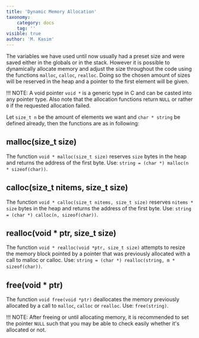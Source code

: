 ```yaml
---
title: 'Dynamic Memory Allocation'
taxonomy:
    category: docs
    tag: ''
visible: true
author: 'M. Kasim'
---
```


The variables we have used until now usually had a preset size and were saved either in the globals or in the stack. However it is possible to dynamically allocate memory and adjust the size throughout the code using the functions `malloc`, `calloc`, `realloc`. Doing so the chosen amount of sizes will be reserved in the heap and a pointer to the first element will be given.

!!! NOTE: A void pointer `void *` is a generic type in C and can be casted into any pointer type. Also note that the allocation functions return `NULL` or rather `0` if the requested allocation failed.

Let `size_t n` be the amount of elements we want and `char * string` be defined already, then the functions are as in following:

## malloc(size_t size)
The function `void * malloc(size_t size)` reserves `size` bytes in the heap and returns the address of the first byte. Use: `string = (char *) malloc(n * sizeof(char))`.


## calloc(size_t nitems, size_t size)
The function `void * calloc(size_t nitems, size_t size)` reserves `nitems * size` bytes in the heap and returns the address of the first byte. Use: `string = (char *) calloc(n, sizeof(char))`.


## realloc(void * ptr, size_t size)
The function `void * realloc(void *ptr, size_t size)` attempts to resize the memory block pointed by a pointer that was previously allocated with a call to malloc or calloc. Use: `string = (char *) realloc(string, m * sizeof(char))`.


## free(void * ptr)
The function `void free(void *ptr)` deallocates the memory previously allocated by a call to `malloc`, `calloc` or `realloc`. Use: `free(string)`.

!!! NOTE: After freeing or until allocating memory, it is recommended to set the pointer `NULL` such that you may be able to check easily whether it's allocated or not.

